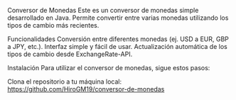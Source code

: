 Conversor de Monedas
Este es un conversor de monedas simple desarrollado en Java. Permite convertir entre varias monedas utilizando los tipos de cambio más recientes.

Funcionalidades
Conversión entre diferentes monedas (ej. USD a EUR, GBP a JPY, etc.).
Interfaz simple y fácil de usar.
Actualización automática de los tipos de cambio desde ExchangeRate-API.

Instalación
Para utilizar el conversor de monedas, sigue estos pasos:

Clona el repositorio a tu máquina local:
https://github.com/HiroGM19/conversor-de-monedas

